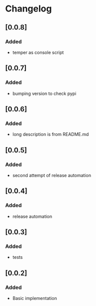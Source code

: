 # Changelog

## [0.0.8]
### Added
- temper as console script
## [0.0.7]

### Added
- bumping version to check pypi

## [0.0.6]

### Added
- long description is from README.md
## [0.0.5]

### Added
- second attempt of release automation
## [0.0.4]

### Added
- release automation
## [0.0.3]

### Added
- tests
## [0.0.2]

### Added
- Basic implementation